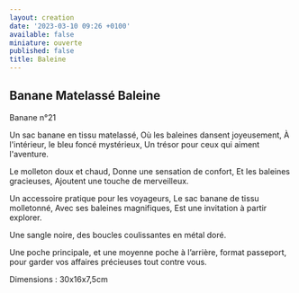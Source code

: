 ```yaml
---
layout: creation
date: '2023-03-10 09:26 +0100'
available: false
miniature: ouverte
published: false
title: Baleine
---
```

## Banane Matelassé Baleine

Banane n°21

Un sac banane en tissu matelassé,
Où les baleines dansent joyeusement,
À l'intérieur, le bleu foncé mystérieux,
Un trésor pour ceux qui aiment l'aventure.

Le molleton doux et chaud,
Donne une sensation de confort,
Et les baleines gracieuses,
Ajoutent une touche de merveilleux.

Un accessoire pratique pour les voyageurs,
Le sac banane de tissu molletonné,
Avec ses baleines magnifiques,
Est une invitation à partir explorer.


Une sangle noire, des boucles coulissantes en métal doré.

Une poche principale, et une moyenne poche à l’arrière, format passeport, pour garder vos affaires précieuses tout contre vous.

Dimensions : 30x16x7,5cm
